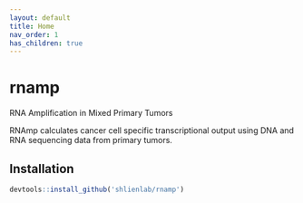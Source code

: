 ```yaml
---
layout: default
title: Home
nav_order: 1
has_children: true
---
```

# rnamp
RNA Amplification in Mixed Primary Tumors

RNAmp calculates cancer cell specific transcriptional output using DNA and RNA sequencing data from primary tumors.

## Installation
```R
devtools::install_github('shlienlab/rnamp')
```
